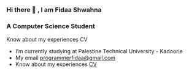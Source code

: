 ### Hi there 👋 , I am Fidaa Shwahna
### A Computer Science Student


Know about my experiences CV
-  I’m currently studying at Palestine Technical University - Kadoorie
- My email programmerfidaa@gmail.com
-  Know about my experiences <a href="">CV</a>
